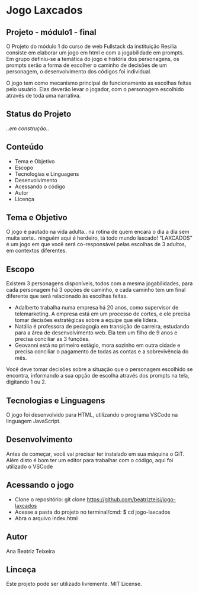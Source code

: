 
# Jogo Laxcados

## Projeto - módulo1 - final

O Projeto do módulo 1 do curso de web Fullstack da instituição Resília consiste em elaborar um jogo em html e com a jogabilidade em prompts. Em grupo definiu-se a temática do jogo e história dos personagens, os prompts serão a forma de escolher o caminho de decisões de um personagem, o desenvolvimento dos códigos foi individual.

O jogo tem como mecanismo principal de funcionamento as escolhas feitas pelo usuário. Elas deverão levar o jogador, com o personagem escolhido através de toda uma narrativa.

## Status do Projeto

_..em construção.._

## Conteúdo

- Tema e Objetivo
- Escopo
- Tecnologias e Linguagens
- Desenvolvimento
- Acessando o código
- Autor
- Licença

## Tema e Objetivo
O jogo é pautado na vida adulta.. na rotina de quem encara o dia a dia sem muita sorte.. ninguém aqui é herdeiro, tá todo mundo lascado!
“LAXCADOS” é um jogo em que você será co-responsável pelas escolhas de 3 adultos, em contextos diferentes.

## Escopo
Existem 3 personagens disponíveis, todos com a mesma jogabilidades, para cada personagem há 3 opções de caminho, e cada caminho tem um final diferente que será relacionado às escolhas feitas.

- Adalberto trabalha  numa empresa há 20 anos, como supervisor de telemarketing. A empresa está em um processo de cortes, e ele precisa tomar decisões estratégicas sobre a equipe que ele lidera.
- Natália é professora de pedagogia em transição de carreira, estudando para a área de desenvolvimento web. Ela tem um filho de 9 anos e precisa conciliar as 3 funções.
- Geovanni está no primeiro estágio, mora sozinho em outra cidade e precisa conciliar o pagamento de todas as contas e a sobrevivência do mês.

Você deve tomar decisões sobre a situação que o personagem escolhido se encontra, informando a sua opção de escolha através dos prompts na tela, digitando 1 ou 2.

## Tecnologias e Linguagens
O jogo foi desenvolvido para HTML, utilizando o programa VSCode na linguagem JavaScript.

## Desenvolvimento

Antes de começar, você vai precisar ter instalado em sua máquina o GiT. Além disto é bom ter um editor para trabalhar com o código, aqui foi utilizado o VSCode

## Acessando o jogo

- Clone o repositório: git clone <https://github.com/beatrizteisi/jogo-laxcados>
- Acesse a pasta do projeto no terminal/cmd: $ cd jogo-laxcados
- Abra o arquivo index.html

## Autor

Ana Beatriz Teixeira

## Linceça
Este projeto pode ser utilizado livremente. MIT License.